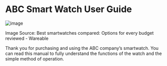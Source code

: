 # ABC Smart Watch User Guide # 

![image](https://github.com/)

                                                                          
 Image Source: Best smartwatches compared: Options for every budget reviewed - Wareable


Thank you for purchasing and using the ABC company’s smartwatch. You can read this manual to fully understand the functions of the watch and the simple method of operation.

